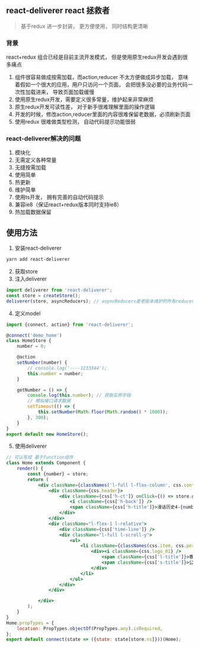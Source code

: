 ## react-deliverer react 拯救者
> 基于redux 进一步封装， 更方便使用， 同时结构更清晰
>
### 背景
react+redux 组合已经是目前主流开发模式， 但是使用原生redux开发会遇到很多痛点
1. 组件很容易做成按需加载，而action,reducer 不太方便做成异步加载， 意味着假如一个很大的应用，用户只访问一个页面， 会把很多没必要的业务代码一次性加载进来， 导致页面加载缓慢
2. 使用原生redux开发，需要定义很多常量，维护起来非常麻烦
3. 原生redux开发可读性差， 对于新手很难理解里面的操作逻辑
4. 开发的时候，修改action,reducer里面的内容很难保留老数据，必须刷新页面
5. 使用redux 很难做类型检测， 自动代码提示功能很弱

### react-deliverer解决的问题
1. 模块化
2. 无需定义各种常量
3. 无缝按需加载
4. 使用简单
5. 热更新
6. 维护简单
7. 使用ts开发， 拥有完善的自动代码提示
8. 兼容ie8（保证react+redux版本同时支持ie8）
9. 热加载数据保留

## 使用方法
1. 安装react-deliverer
~~~bash
yarn add react-deliverer
~~~
2. 获取store
3. 注入deliverer
~~~javascript
import deliverer from 'react-deliverer';
const store = createStore();
deliverer(store, asyncReducers); // asyncReducers是老版本维护的所有reducer， 新开项目可以不用传
~~~
4. 定义model
~~~javascript
import {connect, action} from 'react-deliverer';

@connect('demo_home')
class HomeStore {
    number = 0;

    @action
    setNumber(number) {
        // console.log('----1233344');
        this.number = number;
    }

    getNumber = () => {
        console.log(this.number); // 获取实例字段
        // 模拟接口请求数据
        setTimeout(() => {
            this.setNumber(Math.floor(Math.random() * 1000));
        }, 300);
    }
}
export default new HomeStore();

~~~
5. 使用deliverer
~~~jsx harmony
// 可以写成 基于function组件
class Home extends Component {
    render() {
        const {number} = store;
        return (
            <div className={classNames('l-full l-flex-column', css.container)}>
                <div className={css.header}>
                    <div className={css['h-ct']} onClick={() => store.getNumber()}>
                        <i className={css['h-back']} />
                        <span className={css['h-title']}>漫话历史4-{number}</span>
                    </div>
                </div>
                <div className="l-flex-1 l-relative">
                    <div className={css['time-line']} />
                    <div className="l-full l-scroll-y">
                        <ul>
                            <li className={classNames(css.item, css.period)}>
                                <div><i className={css.logo_01} />
                                    <span className={css['l-title']}>春秋战国</span>
                                    <span className={css['s-title']}>公元前770年—公元前221年22222444</span>
                                </div>
                            </li>
                        </ul>
                    </div>
                </div>

            </div>
        );
    }
}
Home.propTypes = {
    location: PropTypes.objectOf(PropTypes.any).isRequired,
};
export default connect(state => ({state: state[store.ns]}))(Home);

~~~

